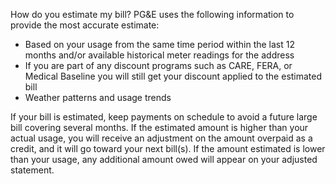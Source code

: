 How do you estimate my bill?
PG&E uses the following information to provide the most accurate estimate:

  * Based on your usage from the same time period within the last 12 months and/or available historical meter readings for the address
  * If you are part of any discount programs such as CARE, FERA, or Medical Baseline you will still get your discount applied to the estimated bill
  * Weather patterns and usage trends

If your bill is estimated, keep payments on schedule to avoid a future large
bill covering several months. If the estimated amount is higher than your
actual usage, you will receive an adjustment on the amount overpaid as a
credit, and it will go toward your next bill(s). If the amount estimated is
lower than your usage, any additional amount owed will appear on your adjusted
statement.



